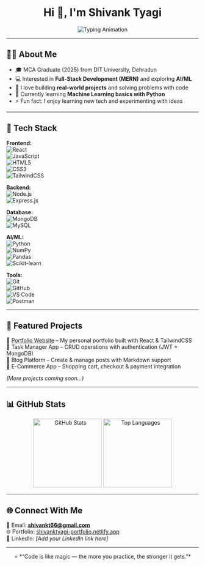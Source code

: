 <!-- Profile Header -->
<h1 align="center">Hi 👋, I'm Shivank Tyagi</h1>

<p align="center">
  <img src="https://readme-typing-svg.herokuapp.com?font=Fira+Code&size=22&duration=3000&pause=1000&color=00C4FF&center=true&vCenter=true&width=500&lines=Full+Stack+Web+Developer;MERN+Stack+Developer;AI+%26+ML+Enthusiast;Open+Source+Contributor;Always+Learning+New+Things" alt="Typing Animation" />
</p>

---

## 👨‍💻 About Me  
- 🎓 MCA Graduate (2025) from DIT University, Dehradun  
- 💻 Interested in **Full-Stack Development (MERN)** and exploring **AI/ML**  
- 🚀 I love building **real-world projects** and solving problems with code  
- 🌱 Currently learning **Machine Learning basics with Python**  
- ⚡ Fun fact: I enjoy learning new tech and experimenting with ideas  

---

## 🔧 Tech Stack  

**Frontend:**  
![React](https://img.shields.io/badge/React-20232A?style=for-the-badge&logo=react&logoColor=61DAFB)  
![JavaScript](https://img.shields.io/badge/JavaScript-323330?style=for-the-badge&logo=javascript&logoColor=F7DF1E)  
![HTML5](https://img.shields.io/badge/HTML5-E34F26?style=for-the-badge&logo=html5&logoColor=white)  
![CSS3](https://img.shields.io/badge/CSS3-1572B6?style=for-the-badge&logo=css3&logoColor=white)  
![TailwindCSS](https://img.shields.io/badge/Tailwind_CSS-38B2AC?style=for-the-badge&logo=tailwind-css&logoColor=white)  

**Backend:**  
![Node.js](https://img.shields.io/badge/Node.js-43853D?style=for-the-badge&logo=node-dot-js&logoColor=white)  
![Express.js](https://img.shields.io/badge/Express.js-404D59?style=for-the-badge)  

**Database:**  
![MongoDB](https://img.shields.io/badge/MongoDB-4EA94B?style=for-the-badge&logo=mongodb&logoColor=white)  
![MySQL](https://img.shields.io/badge/MySQL-005C84?style=for-the-badge&logo=mysql&logoColor=white)  

**AI/ML:**  
![Python](https://img.shields.io/badge/Python-14354C?style=for-the-badge&logo=python&logoColor=yellow)  
![NumPy](https://img.shields.io/badge/Numpy-013243?style=for-the-badge&logo=numpy&logoColor=white)  
![Pandas](https://img.shields.io/badge/Pandas-150458?style=for-the-badge&logo=pandas&logoColor=white)  
![Scikit-learn](https://img.shields.io/badge/Scikit--Learn-F7931E?style=for-the-badge&logo=scikit-learn&logoColor=white)  

**Tools:**  
![Git](https://img.shields.io/badge/Git-F05032?style=for-the-badge&logo=git&logoColor=white)  
![GitHub](https://img.shields.io/badge/GitHub-100000?style=for-the-badge&logo=github&logoColor=white)  
![VS Code](https://img.shields.io/badge/VS_Code-0078D4?style=for-the-badge&logo=visual-studio-code&logoColor=white)  
![Postman](https://img.shields.io/badge/Postman-FF6C37?style=for-the-badge&logo=postman&logoColor=white)  

---

## 📌 Featured Projects  
🔹 [Portfolio Website](https://shivanktyagi-portfolio.netlify.app/) – My personal portfolio built with React & TailwindCSS  
🔹 Task Manager App – CRUD operations with authentication (JWT + MongoDB)  
🔹 Blog Platform – Create & manage posts with Markdown support  
🔹 E-Commerce App – Shopping cart, checkout & payment integration  

*(More projects coming soon...)*  

---

## 📊 GitHub Stats  

<p align="center">
  <img src="https://github-readme-stats.vercel.app/api?username=shivankt66&show_icons=true&theme=tokyonight" alt="GitHub Stats" height="180"/>
  <img src="https://github-readme-stats.vercel.app/api/top-langs/?username=shivankt66&layout=compact&theme=tokyonight" alt="Top Languages" height="180"/>
</p>

---

## 🌐 Connect With Me  
📩 Email: **shivankt66@gmail.com**  
🌐 Portfolio: [shivanktyagi-portfolio.netlify.app](https://shivanktyagi-portfolio.netlify.app/)  
💼 LinkedIn: *[Add your LinkedIn link here]*  

---

<p align="center">
  ⭐️ *“Code is like magic — the more you practice, the stronger it gets.”*  
</p>

